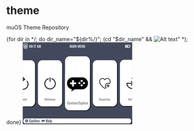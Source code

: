 # theme
muOS Theme Repository

{for dir in */; do dir_name="${dir%/}"; (cd "$dir_name" && ![Alt text](/preview/${dir_name}.png)" *); done}
![Alt text](/preview/GarstardOS.png)
